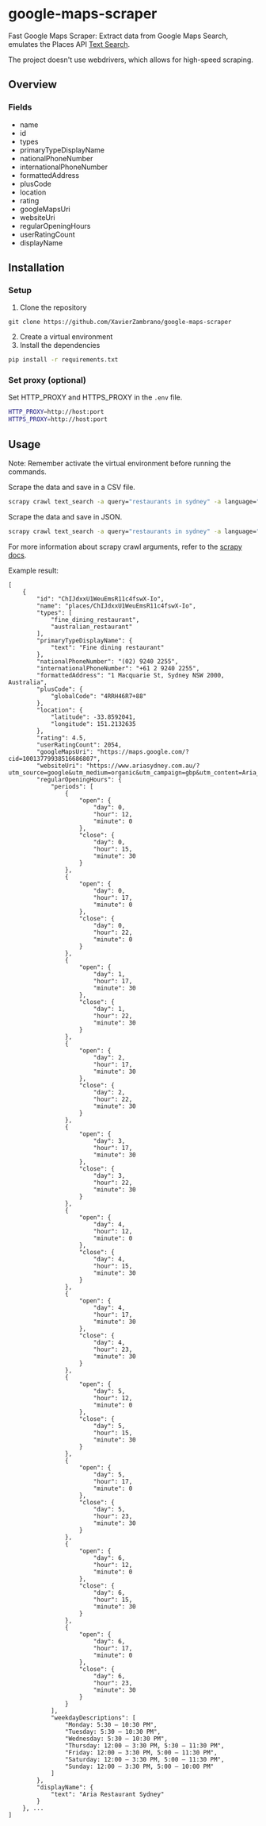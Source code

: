 # google-maps-scraper

Fast Google Maps Scraper: Extract data from Google Maps Search, emulates the Places API [Text Search](https://developers.google.com/maps/documentation/places/web-service/text-search).

The project doesn't use webdrivers, which allows for high-speed scraping.
  
## Overview

### Fields

- name
- id
- types
- primaryTypeDisplayName
- nationalPhoneNumber
- internationalPhoneNumber
- formattedAddress
- plusCode
- location
- rating
- googleMapsUri
- websiteUri
- regularOpeningHours
- userRatingCount
- displayName


## Installation

### Setup

1. Clone the repository
```
git clone https://github.com/XavierZambrano/google-maps-scraper
```
2. Create a virtual environment
3. Install the dependencies
```bash
pip install -r requirements.txt
```


### Set proxy (optional)
Set HTTP_PROXY and HTTPS_PROXY in the `.env` file.
```bash
HTTP_PROXY=http://host:port
HTTPS_PROXY=http://host:port
```

## Usage
Note: Remember activate the virtual environment before running the commands.

Scrape the data and save in a CSV file.
```bash
scrapy crawl text_search -a query="restaurants in sydney" -a language="en" -O results.csv
```

Scrape the data and save in JSON.
```bash
scrapy crawl text_search -a query="restaurants in sydney" -a language="en" -O results.json
```

For more information about scrapy crawl arguments, refer to the [scrapy docs](https://docs.scrapy.org/en/latest/topics/commands.html#std-command-crawl).


Example result: 
```
[
    {
        "id": "ChIJdxxU1WeuEmsR11c4fswX-Io",
        "name": "places/ChIJdxxU1WeuEmsR11c4fswX-Io",
        "types": [
            "fine_dining_restaurant",
            "australian_restaurant"
        ],
        "primaryTypeDisplayName": {
            "text": "Fine dining restaurant"
        },
        "nationalPhoneNumber": "(02) 9240 2255",
        "internationalPhoneNumber": "+61 2 9240 2255",
        "formattedAddress": "1 Macquarie St, Sydney NSW 2000, Australia",
        "plusCode": {
            "globalCode": "4RRH46R7+88"
        },
        "location": {
            "latitude": -33.8592041,
            "longitude": 151.2132635
        },
        "rating": 4.5,
        "userRatingCount": 2054,
        "googleMapsUri": "https://maps.google.com/?cid=10013779938516686807",
        "websiteUri": "https://www.ariasydney.com.au/?utm_source=google&utm_medium=organic&utm_campaign=gbp&utm_content=Aria_Restaurant_Sydney&utm_term=plcid_18420151015366914459",
        "regularOpeningHours": {
            "periods": [
                {
                    "open": {
                        "day": 0,
                        "hour": 12,
                        "minute": 0
                    },
                    "close": {
                        "day": 0,
                        "hour": 15,
                        "minute": 30
                    }
                },
                {
                    "open": {
                        "day": 0,
                        "hour": 17,
                        "minute": 0
                    },
                    "close": {
                        "day": 0,
                        "hour": 22,
                        "minute": 0
                    }
                },
                {
                    "open": {
                        "day": 1,
                        "hour": 17,
                        "minute": 30
                    },
                    "close": {
                        "day": 1,
                        "hour": 22,
                        "minute": 30
                    }
                },
                {
                    "open": {
                        "day": 2,
                        "hour": 17,
                        "minute": 30
                    },
                    "close": {
                        "day": 2,
                        "hour": 22,
                        "minute": 30
                    }
                },
                {
                    "open": {
                        "day": 3,
                        "hour": 17,
                        "minute": 30
                    },
                    "close": {
                        "day": 3,
                        "hour": 22,
                        "minute": 30
                    }
                },
                {
                    "open": {
                        "day": 4,
                        "hour": 12,
                        "minute": 0
                    },
                    "close": {
                        "day": 4,
                        "hour": 15,
                        "minute": 30
                    }
                },
                {
                    "open": {
                        "day": 4,
                        "hour": 17,
                        "minute": 30
                    },
                    "close": {
                        "day": 4,
                        "hour": 23,
                        "minute": 30
                    }
                },
                {
                    "open": {
                        "day": 5,
                        "hour": 12,
                        "minute": 0
                    },
                    "close": {
                        "day": 5,
                        "hour": 15,
                        "minute": 30
                    }
                },
                {
                    "open": {
                        "day": 5,
                        "hour": 17,
                        "minute": 0
                    },
                    "close": {
                        "day": 5,
                        "hour": 23,
                        "minute": 30
                    }
                },
                {
                    "open": {
                        "day": 6,
                        "hour": 12,
                        "minute": 0
                    },
                    "close": {
                        "day": 6,
                        "hour": 15,
                        "minute": 30
                    }
                },
                {
                    "open": {
                        "day": 6,
                        "hour": 17,
                        "minute": 0
                    },
                    "close": {
                        "day": 6,
                        "hour": 23,
                        "minute": 30
                    }
                }
            ],
            "weekdayDescriptions": [
                "Monday: 5:30 – 10:30 PM",
                "Tuesday: 5:30 – 10:30 PM",
                "Wednesday: 5:30 – 10:30 PM",
                "Thursday: 12:00 – 3:30 PM, 5:30 – 11:30 PM",
                "Friday: 12:00 – 3:30 PM, 5:00 – 11:30 PM",
                "Saturday: 12:00 – 3:30 PM, 5:00 – 11:30 PM",
                "Sunday: 12:00 – 3:30 PM, 5:00 – 10:00 PM"
            ]
        },
        "displayName": {
            "text": "Aria Restaurant Sydney"
        }
    }, ...
]
```